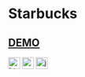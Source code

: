 # Starbucks
[DEMO](https://kind-ride-e4a6b3.netlify.app/)  
----
<span>
    <img src="https://simpleicons.org/icons/html5.svg" alt="html5" width="24" />
    <img src="https://simpleicons.org/icons/css3.svg" alt="css3" width="24" />
    <img src="https://simpleicons.org/icons/javascript.svg" alt="javascript" width="24" />
 </span>